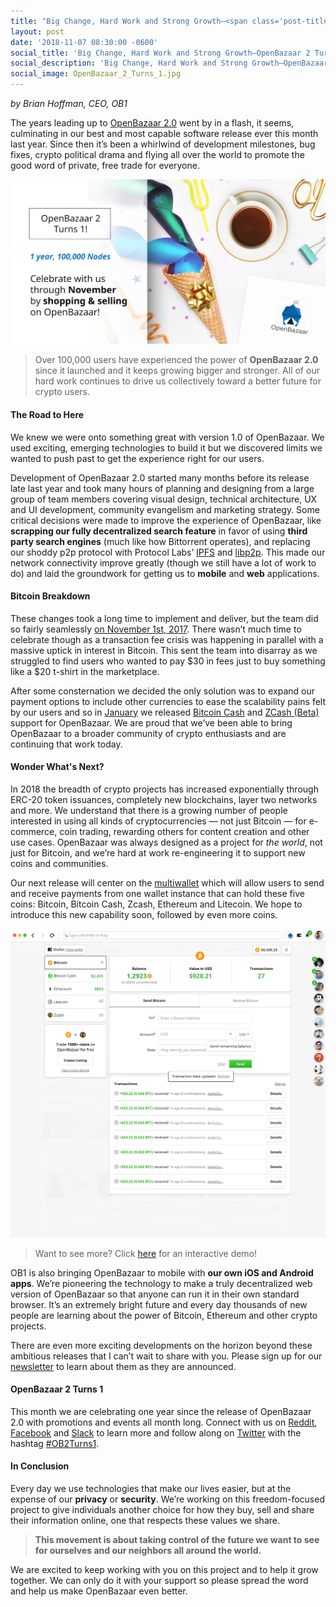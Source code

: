 ```yaml
---
title: "Big Change, Hard Work and Strong Growth—<span class='post-title-extra'>OpenBazaar 2 Turns 1</span>"
layout: post
date: '2018-11-07 08:30:00 -0600'
social_title: 'Big Change, Hard Work and Strong Growth—OpenBazaar 2 Turns 1'
social_description: 'Big Change, Hard Work and Strong Growth—OpenBazaar 2 Turns 1'
social_image: OpenBazaar_2_Turns_1.jpg
---
```


_by Brian Hoffman, CEO, OB1_

The years leading up to [OpenBazaar 2.0](https://openbazaar.org/blog/openbazaar-20-is-live/) went by in a flash, it seems, culminating in our best and most capable software release ever this month last year. Since then it’s been a whirlwind of development milestones, bug fixes, crypto political drama and flying all over the world to promote the good word of private, free trade for everyone. 

![OpenBazaar 2 Turns 1](OpenBazaar_2_Turns_1.jpg "OpenBazaar 2 Turns 1")

> Over 100,000 users have experienced the power of **OpenBazaar 2.0** since it launched and it keeps growing bigger and stronger. All of our hard work continues to drive us collectively toward a better future for crypto users.

#### The Road to Here

We knew we were onto something great with version 1.0 of OpenBazaar. We used exciting, emerging technologies to build it but we discovered limits we wanted to push past to get the experience right for our users.

Development of OpenBazaar 2.0 started many months before its release late last year and took many hours of planning and designing from a large group of team members covering visual design, technical architecture, UX and UI development, community evangelism and marketing strategy.  Some critical decisions were made to improve the experience of OpenBazaar, like **scrapping our fully decentralized search feature** in favor of using **third party search engines** (much like how Bittorrent operates), and replacing our shoddy p2p protocol with Protocol Labs’ [IPFS](https://ipfs.io/) and [libp2p](https://libp2p.io/). This made our network connectivity improve greatly (though we still have a lot of work to do) and laid the groundwork for getting us to **mobile** and **web** applications.

#### Bitcoin Breakdown

These changes took a long time to implement and deliver, but the team did so fairly seamlessly [on November 1st, 2017](https://openbazaar.org/blog/openbazaar-20-is-live/). There wasn’t much time to celebrate though as a transaction fee crisis was happening in parallel with a massive uptick in interest in Bitcoin. This sent the team into disarray as we struggled to find users who wanted to pay $30 in fees just to buy something like a $20 t-shirt in the marketplace. 

After some consternation we decided the only solution was to expand our payment options to include other currencies to ease the scalability pains felt by our users and so in [January](https://openbazaar.org/blog/openbazaar-2-1-released-bitcoin-cash-and-zcash-integrated/) we released [Bitcoin Cash](https://www.bitcoincash.org/) and [ZCash (Beta)](https://z.cash) support for OpenBazaar. We are proud that we’ve been able to bring OpenBazaar to a broader community of crypto enthusiasts and are continuing that work today. 

#### Wonder What's Next?

In 2018 the breadth of crypto projects has increased exponentially through ERC-20 token issuances, completely new blockchains, layer two networks and more. We understand that there is a growing number of people interested in using all kinds of cryptocurrencies — not just Bitcoin — for e-commerce, coin trading, rewarding others for content creation and other use cases. OpenBazaar was always designed as a project for _the world_, not just for Bitcoin, and we’re hard at work re-engineering it to support new coins and communities. 

Our next release will center on the [multiwallet](https://openbazaar.org/blog/Freedom-To-Trade-Means-Freedom-To-Choose-Currencies-The-OpenBazaar-Multiwallet/) which will allow users to send and receive payments from one wallet instance that can hold these five coins: Bitcoin, Bitcoin Cash, Zcash, Ethereum and Litecoin. We hope to introduce this new capability soon, followed by even more coins.

![OpenBazaar Multiwallet design](openbazaar-multiwallet-design.png "OpenBazaar Multiwallet design for Bitcoin, Bitcoin Cash, Zcash, Ethereum and Litecoin")
> Want to see more? Click [here](https://projects.invisionapp.com/share/5XMZC8DT8HM#/screens/308962050_Openbazaar-2-0-Wallet) for an interactive demo!

OB1 is also bringing OpenBazaar to mobile with **our own iOS and Android apps**. We’re pioneering the technology to make a truly decentralized web version of OpenBazaar so that anyone can run it in their own standard browser. It’s an extremely bright future and every day thousands of new people are learning about the power of Bitcoin, Ethereum and other crypto projects. 

There are even more exciting developments on the horizon beyond these ambitious releases that I can’t wait to share with you. Please sign up for our [newsletter](https://openbazaar.org/newsletter/) to learn about them as they are announced.

#### OpenBazaar 2 Turns 1

This month we are celebrating one year since the release of OpenBazaar 2.0 with promotions and events all month long. Connect with us on [Reddit](https://reddit.com/r/openbazaar), [Facebook](https://facebook.com/openbazaarproject) and [Slack](https://openbazaar.org/slack) to learn more and follow along on [Twitter](https://twitter.com/openbazaar) with the hashtag [#OB2Turns1](https://twitter.com/search?src=typd&q=%23OB2Turns1).

#### In Conclusion

Every day we use technologies that make our lives easier, but at the expense of our **privacy** or **security**. We’re working on this freedom-focused project to give individuals another choice for how they buy, sell and share their information online, one that respects these values we share.

> **This movement is about taking control of the future we want to see for ourselves and our neighbors all around the world.**

We are excited to keep working with you on this project and to help it grow together. We can only do it with your support so please spread the word and help us make OpenBazaar even better.

